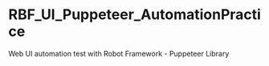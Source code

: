 # RBF_UI_Puppeteer_AutomationPractice
Web UI automation test with Robot Framework - Puppeteer Library
